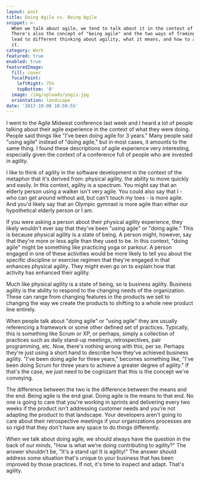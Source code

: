 ```yaml
---
layout: post
title: Doing Agile vs. Being Agile
snippet: >-
  When we talk about agile, we tend to talk about it in the context of "doing."
  There's also the concept of "being agile" and the two ways of framing agility
  lead to different thinking about agility, what it means, and how to achieve
  it.
category: Work
featured: true
enabled: true
featuredImage:
  fill: cover
  focalPoint:
    leftRight: 75%
    topBottom: '0'
  image: /img/uploads/yogis.jpg
  orientation: landscape
date: '2017-10-08 10:50:55'
---
```

I went to the Agile Midwest conference last week and I heard a lot of people talking about their agile experience in the context of what they were doing. People said things like "I've been doing agile for 3 years." Many people said "using agile" instead of "doing agile," but in most cases, it amounts to the same thing. I found these descriptions of agile experience very interesting, especially given the context of a conference full of people who are invested in agility. 

I like to think of agility in the software development in the context of the metaphor that it's derived from: physical agility, the ability to move quickly and easily. In this context, agility is a spectrum. You might say that an elderly person using a walker isn't very agile. You could also say that I - who can get around without aid, but can't touch my toes - is more agile. And you'd likely say that an Olympic gymnast is more agile than either our hypothetical elderly person or I am. 

If you were asking a person about their physical agility experience, they likely wouldn't ever say that they've been "using agile" or "doing agile." This is because physical agility is a state of being. A person might, however, say that they're more or less agile than they used to be. In this context, "doing agile" might be something like practicing yoga or parkour. A person engaged in one of these activities would be more likely to tell you about the specific discipline or exercise regimen that they're engaged in that enhances physical agility. They might even go on to explain how that activity has enhanced their agility. 

Much like physical agility is a state of being, so is business agility. Business agility is the ability to respond to the changing needs of the organization. These can range from changing features in the products we sell to changing the way we create the products to shifting to a whole new product line entirely. 

When people talk about "doing agile" or "using agile" they are usually referencing a framework or some other defined set of practices. Typically, this is something like Scrum or XP, or perhaps, simply a collection of practices such as daily stand-up meetings, retrospectives, pair programming, etc. Now, there's nothing wrong with this, per se. Perhaps they're just using a short hand to describe how they've achieved business agility. "I've been doing agile for three years," becomes something like, "I've been doing Scrum for three years to achieve a greater degree of agility." If that's the case, we just need to be cognizant that this is the concept we're conveying.

The difference between the two is the difference between the means and the end. Being agile is the end goal. Doing agile is the means to that end. No one is going to care that you're working in sprints and delivering every two weeks if the product isn't addressing customer needs and you're not adapting the product to that landscape. Your developers aren't going to care about their retrospective meetings if your organizations processes are so rigid that they don't have any space to do things differently. 

When we talk about doing agile, we should always have the question in the back of our minds, "How is what we're doing contributing to agility?" The answer shouldn't be, "It's a stand up! It is agility!" The answer should address some situation that's unique to your business that has been improved by those practices. If not, it's time to inspect and adapt. That's agility.
